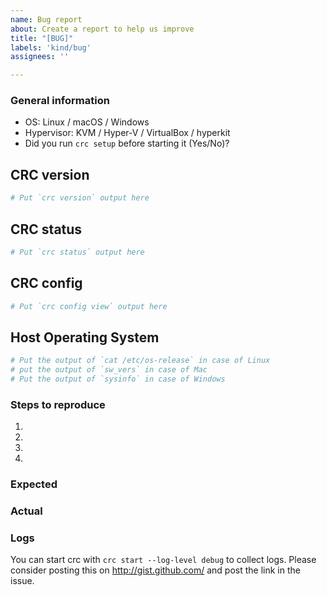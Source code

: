 ```yaml
---
name: Bug report
about: Create a report to help us improve
title: "[BUG]"
labels: 'kind/bug'
assignees: ''

---
```


### General information

  * OS: Linux / macOS / Windows
  * Hypervisor: KVM / Hyper-V / VirtualBox / hyperkit
  * Did you run `crc setup` before starting it (Yes/No)?

## CRC version
```bash
# Put `crc version` output here
```
  
## CRC status
```bash
# Put `crc status` output here
```

## CRC config
```bash
# Put `crc config view` output here
```

## Host Operating System
```bash
# Put the output of `cat /etc/os-release` in case of Linux
# put the output of `sw_vers` in case of Mac
# Put the output of `sysinfo` in case of Windows
```


### Steps to reproduce

  1. 
  2. 
  3. 
  4. 

### Expected


### Actual


### Logs

You can start crc with `crc start --log-level debug` to collect logs.
Please consider posting this on http://gist.github.com/ and post the link in the issue.

